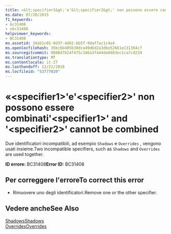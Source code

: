 ```yaml
---
title: «&lt;specifier1&gt;'e'&lt;specifier2&gt;' non possono essere combinati
ms.date: 07/20/2015
f1_keywords:
- bc31408
- vbc31408
helpviewer_keywords:
- BC31408
ms.assetid: 3dab1c01-0d37-4d82-bb5f-9daf7ac1c4a4
ms.openlocfilehash: 35bc6b405b30dce49d6d2a3dbe52661e131364cf
ms.sourcegitcommit: 0888d7b24f475c346a3f444de8d83ec1ca7cd234
ms.translationtype: MT
ms.contentlocale: it-IT
ms.lasthandoff: 12/22/2018
ms.locfileid: "53777020"
---
```

# <a name="ltspecifier1gt-and-ltspecifier2gt-cannot-be-combined"></a><span data-ttu-id="bdb78-102">«&lt;specifier1&gt;'e'&lt;specifier2&gt;' non possono essere combinati</span><span class="sxs-lookup"><span data-stu-id="bdb78-102">'&lt;specifier1&gt;' and '&lt;specifier2&gt;' cannot be combined</span></span>
<span data-ttu-id="bdb78-103">Due identificatori incompatibili, ad esempio `Shadows` e `Overrides` , vengono usati insieme.</span><span class="sxs-lookup"><span data-stu-id="bdb78-103">Two incompatible specifiers, such as `Shadows` and `Overrides` are used together.</span></span>  
  
 <span data-ttu-id="bdb78-104">**ID errore:** BC31408</span><span class="sxs-lookup"><span data-stu-id="bdb78-104">**Error ID:** BC31408</span></span>  
  
## <a name="to-correct-this-error"></a><span data-ttu-id="bdb78-105">Per correggere l'errore</span><span class="sxs-lookup"><span data-stu-id="bdb78-105">To correct this error</span></span>  
  
-   <span data-ttu-id="bdb78-106">Rimuovere uno degli identificatori.</span><span class="sxs-lookup"><span data-stu-id="bdb78-106">Remove one or the other specifier.</span></span>  
  
## <a name="see-also"></a><span data-ttu-id="bdb78-107">Vedere anche</span><span class="sxs-lookup"><span data-stu-id="bdb78-107">See Also</span></span>  
 [<span data-ttu-id="bdb78-108">Shadows</span><span class="sxs-lookup"><span data-stu-id="bdb78-108">Shadows</span></span>](../../visual-basic/language-reference/modifiers/shadows.md)  
 [<span data-ttu-id="bdb78-109">Overrides</span><span class="sxs-lookup"><span data-stu-id="bdb78-109">Overrides</span></span>](../../visual-basic/language-reference/modifiers/overrides.md)

